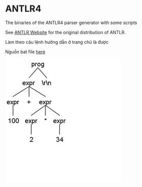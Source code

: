 # ANTLR4
The binaries of the ANTLR4 parser generator with some scripts

See [ANTLR Website](https://www.antlr.org/) for the original distribution of ANTLR.

Làm theo câu lệnh hướng dẫn ở trang chủ là được

Nguồn bat file [here](https://stackoverflow.com/questions/23315302/antlr4-cant-load-hello-as-lexer-or-parser)

![alt text](https://github.com/lephongplus2016/antlr4/blob/master/sample/antlr4_parse_tree.png?raw=true)
